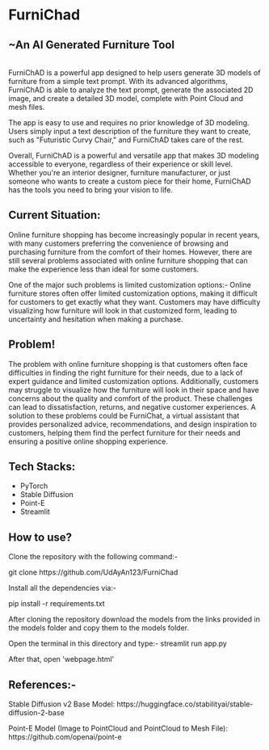 # FurniChad
## ~An AI Generated Furniture Tool
<br> FurniChAD is a powerful app designed to help users generate 3D models of furniture from a simple text prompt. With its advanced algorithms, FurniChAD is able to analyze the text prompt, generate the associated 2D image, and create a detailed 3D model, complete with Point Cloud and mesh files.

The app is easy to use and requires no prior knowledge of 3D modeling. Users simply input a text description of the furniture they want to create, such as "Futuristic Curvy Chair," and FurniChAD takes care of the rest. 

Overall, FurniChAD is a powerful and versatile app that makes 3D modeling accessible to everyone, regardless of their experience or skill level. Whether you're an interior designer, furniture manufacturer, or just someone who wants to create a custom piece for their home, FurniChAD has the tools you need to bring your vision to life.</br>
## **Current Situation:**
<p>Online furniture shopping has become increasingly popular in recent years, with many customers preferring the convenience of browsing and purchasing furniture from the comfort of their homes. However, there are still several problems associated with online furniture shopping that can make the experience less than ideal for some customers.

One of the major such problems is limited customization options:- Online furniture stores often offer limited customization options, making it difficult for customers to get exactly what they want. Customers may have difficulty visualizing how furniture will look in that customized form, leading to uncertainty and hesitation when making a purchase.
</p>


## **Problem!**
<p>The problem with online furniture shopping is that customers often face difficulties in finding the right furniture for their needs, due to a lack of expert guidance and limited customization options. Additionally, customers may struggle to visualize how the furniture will look in their space and have concerns about the quality and comfort of the product. These challenges can lead to dissatisfaction, returns, and negative customer experiences. A solution to these problems could be FurniChat, a virtual assistant that provides personalized advice, recommendations, and design inspiration to customers, helping them find the perfect furniture for their needs and ensuring a positive online shopping experience.
</p>

## **Tech Stacks:**
  - PyTorch
  - Stable Diffusion
  - Point-E
  - Streamlit
  
## **How to use?**
<p>Clone the repository with the following command:-</p>
<p>git clone https://github.com/UdAyAn123/FurniChad</p>

<p>Install all the dependencies via:-</p>
<p>pip install -r requirements.txt</p>

<p>After cloning the repository download the models from the links provided in the models folder and copy them to the models folder.

Open the terminal in this directory and type:-
streamlit run app.py

After that, open 'webpage.html'

</p>

## **References:-**
  <p> Stable Diffusion v2 Base Model: https://huggingface.co/stabilityai/stable-diffusion-2-base  </p>
  <p> Point-E Model (Image to PointCloud and PointCloud to Mesh File): https://github.com/openai/point-e </p>
